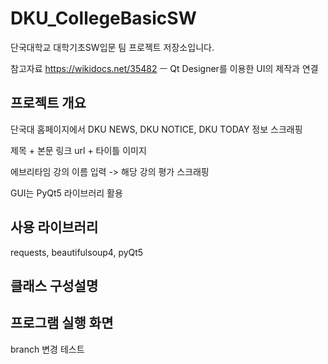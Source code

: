 # DKU_CollegeBasicSW
단국대학교 대학기초SW입문 팀 프로젝트 저장소입니다.

참고자료
https://wikidocs.net/35482 ㅡ Qt Designer를 이용한 UI의 제작과 연결

## 프로젝트 개요
단국대 홈페이지에서 DKU NEWS, DKU NOTICE, DKU TODAY 정보 스크래핑

제목 + 본문 링크 url + 타이틀 이미지

에브리타임 강의 이름 입력 -> 해당 강의 평가 스크래핑

GUI는 PyQt5 라이브러리 활용

## 사용 라이브러리
requests, beautifulsoup4, pyQt5

## 클래스 구성설명

## 프로그램 실행 화면
branch 변경 테스트